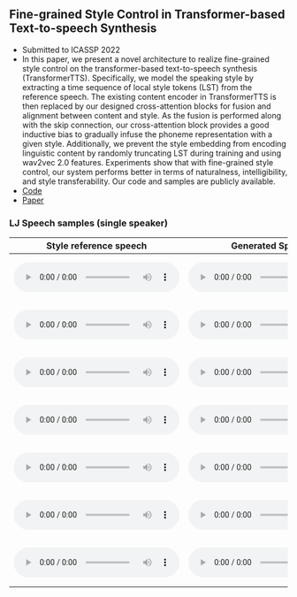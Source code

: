 ## Fine-grained Style Control in Transformer-based Text-to-speech Synthesis

 - Submitted to ICASSP 2022
 - In this paper, we present a novel architecture to realize fine-grained style control on the transformer-based text-to-speech synthesis (TransformerTTS). Specifically, we model the speaking style by extracting a time sequence of local style tokens (LST) from the reference speech. The existing content encoder in TransformerTTS is then replaced by our designed cross-attention blocks for fusion and alignment between content and style. As the fusion is performed along with the skip connection, our cross-attention block provides a good inductive bias to gradually infuse the phoneme representation with a given style. Additionally, we prevent the style embedding from encoding linguistic content by randomly truncating LST during training and using wav2vec 2.0 features. Experiments show that with fine-grained style control, our system performs better in terms of naturalness, intelligibility, and style transferability. Our code and samples are publicly available.
 - [Code](...)
 - [Paper](...)

### LJ Speech samples (single speaker)

|Style reference speech|Generated Speech|Text|
|----------------------|----------------|----|
|<audio src="samples/LJSpeech/1_ref.wav" type="audio/wav"  controls preload></audio>|<audio src="samples/LJSpeech/1_syn.wav" type="audio/wav"  controls preload></audio>|<embed src="samples/LJSpeech/1.txt" width="300" height="80">|
|<audio src="samples/LJSpeech/2_ref.wav" type="audio/wav"  controls preload></audio>|<audio src="samples/LJSpeech/2_syn.wav" type="audio/wav"  controls preload></audio>|<embed src="samples/LJSpeech/2.txt" width="300" height="80">|
|<audio src="samples/LJSpeech/3_ref.wav" type="audio/wav"  controls preload></audio>|<audio src="samples/LJSpeech/3_syn.wav" type="audio/wav"  controls preload></audio>|<embed src="samples/LJSpeech/3.txt" width="300" height="80">|
|<audio src="samples/LJSpeech/4_ref.wav" type="audio/wav"  controls preload></audio>|<audio src="samples/LJSpeech/4_syn.wav" type="audio/wav"  controls preload></audio>|<embed src="samples/LJSpeech/4.txt" width="300" height="80">|
|<audio src="samples/LJSpeech/5_ref.wav" type="audio/wav"  controls preload></audio>|<audio src="samples/LJSpeech/5_syn.wav" type="audio/wav"  controls preload></audio>|<embed src="samples/LJSpeech/5.txt" width="300" height="80">|
|<audio src="samples/LJSpeech/6_ref.wav" type="audio/wav"  controls preload></audio>|<audio src="samples/LJSpeech/6_syn.wav" type="audio/wav"  controls preload></audio>|<embed src="samples/LJSpeech/6.txt" width="300" height="80">|
|<audio src="samples/LJSpeech/7_ref.wav" type="audio/wav"  controls preload></audio>|<audio src="samples/LJSpeech/7_syn.wav" type="audio/wav"  controls preload></audio>|<embed src="samples/LJSpeech/7.txt" width="300" height="80">|

